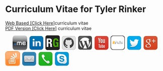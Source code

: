 Curriculum Vitae for Tyler Rinker
===
<a href="http://trinker.github.io/curriculum_vitae" target="_blank">Web Based [Click Here]</a>curriculum vitae      
[ PDF Version [Click Here]](https://github.com/trinker/trinker.github.com/blob/master/card/curriculum_vitae_tyler_rinker.pdf?raw=true) curriculum vitae

<a target="_blank" style="margin-left: 4.5%;" href="http://about.me/tylerrinker" target="_blank">![](icons/aboutme.png)</a>
<a target="_blank" href="http://www.linkedin.com/pub/tyler-rinker/39/36b/1a0" target="_blank">![](icons/linkedin.png)</a>
<a target="_blank" href="https://www.researchgate.net/profile/Tyler_Rinker" target="_blank">![](icons/researchgate.png)</a>
<a target="_blank" href="https://github.com/trinker" target="_blank">![](icons/github_2.png)</a>
<a target="_blank" href="http://trinkerrstuff.wordpress.com/" target="_blank">![](icons/wordpress.png)</a>
<a target="_blank" href="http://www.youtube.com/channel/UCOuzoXJpWWOFop7_nlJ5-hw/videos" target="_blank">![](icons/youtube.png)</a>
<a target="_blank" href="http://rpubs.com/trinker" target="_blank">![](icons/rpubs.png)</a>
<a target="_blank" href="https://twitter.com/tylerrinker" target="_blank">![](icons/twitter.png)</a>
<a target="_blank" href="https://plus.google.com/u/0/107881588921166122909/posts" target="_blank">![](icons/google_plus.png)</a>
<a target="_blank" href="http://stackoverflow.com/users/1000343/tyler-rinker" target="_blank">![](icons/stackoverflow.png)</a>
<a target="_blank" href="mailto:tyler.rinker@gmail.com" target="_blank">![](icons/mail.png)</a>
<a target="_blank" href="tel:716-472-2642" target="_blank">![](icons/phone.png)</a>
<a target="_blank" href="skype:tyler.rinker?call">![](icons/skype.png)</a>


